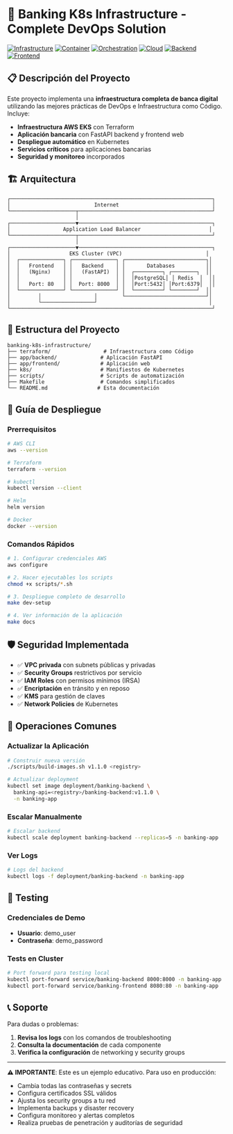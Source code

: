 # 🏦 Banking K8s Infrastructure - Complete DevOps Solution

[![Infrastructure](https://img.shields.io/badge/Infrastructure-Terraform-purple)](https://terraform.io)
[![Container](https://img.shields.io/badge/Container-Docker-blue)](https://docker.com)
[![Orchestration](https://img.shields.io/badge/Orchestration-Kubernetes-blue)](https://kubernetes.io)
[![Cloud](https://img.shields.io/badge/Cloud-AWS%20EKS-orange)](https://aws.amazon.com/eks/)
[![Backend](https://img.shields.io/badge/Backend-FastAPI-green)](https://fastapi.tiangolo.com)
[![Frontend](https://img.shields.io/badge/Frontend-HTML%2FJS-red)](https://developer.mozilla.org/en-US/docs/Web/HTML)

## 📋 Descripción del Proyecto

Este proyecto implementa una **infraestructura completa de banca digital** utilizando las mejores prácticas de DevOps e Infraestructura como Código. Incluye:

- **Infraestructura AWS EKS** con Terraform
- **Aplicación bancaria** con FastAPI backend y frontend web
- **Despliegue automático** en Kubernetes
- **Servicios críticos** para aplicaciones bancarias
- **Seguridad y monitoreo** incorporados

## 🏗️ Arquitectura

```
┌─────────────────────────────────────────────────────────────────┐
│                           Internet                              │
└─────────────────────┬───────────────────────────────────────────┘
                      │
┌─────────────────────▼───────────────────────────────────────────┐
│                 Application Load Balancer                      │
└─────────────────────┬───────────────────────────────────────────┘
                      │
┌─────────────────────▼───────────────────────────────────────────┐
│                   EKS Cluster (VPC)                           │
│  ┌──────────────┐ ┌──────────────┐ ┌──────────────────────────┐│
│  │   Frontend   │ │   Backend    │ │       Databases          ││
│  │   (Nginx)    │ │   (FastAPI)  │ │  ┌─────────┐ ┌────────┐  ││
│  │              │ │              │ │  │PostgreSQL│ │ Redis  │  ││
│  │   Port: 80   │ │  Port: 8000  │ │  │Port:5432│ │Port:6379│  ││
│  └──────────────┘ └──────────────┘ │  └─────────┘ └────────┘  ││
│         │                 │        └──────────────────────────┘│
│         └─────────────────┘                                    │
└─────────────────────────────────────────────────────────────────┘
```

## 📁 Estructura del Proyecto

```
banking-k8s-infrastructure/
├── terraform/                 # Infraestructura como Código
├── app/backend/              # Aplicación FastAPI
├── app/frontend/             # Aplicación web
├── k8s/                      # Manifiestos de Kubernetes
├── scripts/                  # Scripts de automatización
├── Makefile                  # Comandos simplificados
└── README.md                # Esta documentación
```

## 🚀 Guía de Despliegue

### Prerrequisitos

```bash
# AWS CLI
aws --version

# Terraform
terraform --version

# kubectl
kubectl version --client

# Helm
helm version

# Docker
docker --version
```

### Comandos Rápidos

```bash
# 1. Configurar credenciales AWS
aws configure

# 2. Hacer ejecutables los scripts
chmod +x scripts/*.sh

# 3. Despliegue completo de desarrollo
make dev-setup

# 4. Ver información de la aplicación
make docs
```

## 🛡️ Seguridad Implementada

- ✅ **VPC privada** con subnets públicas y privadas
- ✅ **Security Groups** restrictivos por servicio
- ✅ **IAM Roles** con permisos mínimos (IRSA)
- ✅ **Encriptación** en tránsito y en reposo
- ✅ **KMS** para gestión de claves
- ✅ **Network Policies** de Kubernetes

## 🔧 Operaciones Comunes

### Actualizar la Aplicación

```bash
# Construir nueva versión
./scripts/build-images.sh v1.1.0 <registry>

# Actualizar deployment
kubectl set image deployment/banking-backend \
  banking-api=<registry>/banking-backend:v1.1.0 \
  -n banking-app
```

### Escalar Manualmente

```bash
# Escalar backend
kubectl scale deployment banking-backend --replicas=5 -n banking-app
```

### Ver Logs

```bash
# Logs del backend
kubectl logs -f deployment/banking-backend -n banking-app
```

## 🧪 Testing

### Credenciales de Demo

- **Usuario**: demo_user
- **Contraseña**: demo_password

### Tests en Cluster

```bash
# Port forward para testing local
kubectl port-forward service/banking-backend 8000:8000 -n banking-app
kubectl port-forward service/banking-frontend 8080:80 -n banking-app
```

## 📞 Soporte

Para dudas o problemas:

1. **Revisa los logs** con los comandos de troubleshooting
2. **Consulta la documentación** de cada componente
3. **Verifica la configuración** de networking y security groups

---

**⚠️ IMPORTANTE**: Este es un ejemplo educativo. Para uso en producción:

- Cambia todas las contraseñas y secrets
- Configura certificados SSL válidos
- Ajusta los security groups a tu red
- Implementa backups y disaster recovery
- Configura monitoreo y alertas completos
- Realiza pruebas de penetración y auditorías de seguridad
